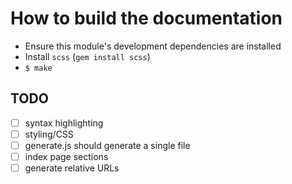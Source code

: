 # How to build the documentation
  
  * Ensure this module's development dependencies are installed
  * Install `scss` (`gem install scss`)
  * `$ make`

## TODO

  - [ ] syntax highlighting
  - [ ] styling/CSS
  - [ ] generate.js should generate a single file
  - [ ] index page sections
  - [ ] generate relative URLs